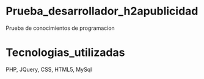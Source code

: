 # Prueba_desarrollador_h2apublicidad
Prueba de conocimientos de programacion

# Tecnologias_utilizadas
PHP, JQuery, CSS, HTML5, MySql
